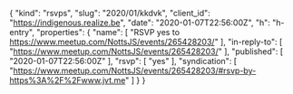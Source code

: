 {
  "kind": "rsvps",
  "slug": "2020/01/kkdvk",
  "client_id": "https://indigenous.realize.be",
  "date": "2020-01-07T22:56:00Z",
  "h": "h-entry",
  "properties": {
    "name": [
      "RSVP yes to https://www.meetup.com/NottsJS/events/265428203/"
    ],
    "in-reply-to": [
      "https://www.meetup.com/NottsJS/events/265428203/"
    ],
    "published": [
      "2020-01-07T22:56:00Z"
    ],
    "rsvp": [
      "yes"
    ],
    "syndication": [
      "https://www.meetup.com/NottsJS/events/265428203/#rsvp-by-https%3A%2F%2Fwww.jvt.me"
    ]
  }
}
